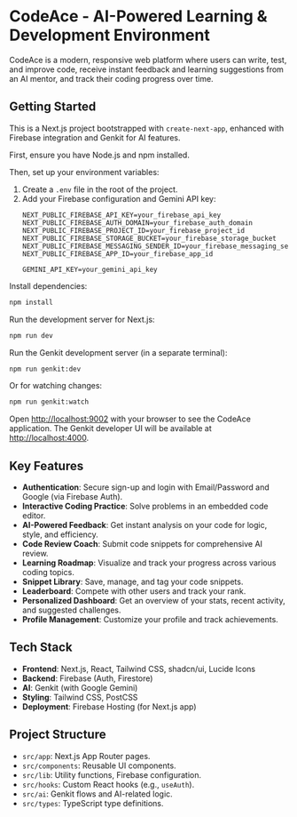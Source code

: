 # CodeAce - AI-Powered Learning & Development Environment

CodeAce is a modern, responsive web platform where users can write, test, and improve code, receive instant feedback and learning suggestions from an AI mentor, and track their coding progress over time.

## Getting Started

This is a Next.js project bootstrapped with `create-next-app`, enhanced with Firebase integration and Genkit for AI features.

First, ensure you have Node.js and npm installed.

Then, set up your environment variables:
1. Create a `.env` file in the root of the project.
2. Add your Firebase configuration and Gemini API key:
   ```
   NEXT_PUBLIC_FIREBASE_API_KEY=your_firebase_api_key
   NEXT_PUBLIC_FIREBASE_AUTH_DOMAIN=your_firebase_auth_domain
   NEXT_PUBLIC_FIREBASE_PROJECT_ID=your_firebase_project_id
   NEXT_PUBLIC_FIREBASE_STORAGE_BUCKET=your_firebase_storage_bucket
   NEXT_PUBLIC_FIREBASE_MESSAGING_SENDER_ID=your_firebase_messaging_sender_id
   NEXT_PUBLIC_FIREBASE_APP_ID=your_firebase_app_id

   GEMINI_API_KEY=your_gemini_api_key
   ```

Install dependencies:
```bash
npm install
```

Run the development server for Next.js:
```bash
npm run dev
```

Run the Genkit development server (in a separate terminal):
```bash
npm run genkit:dev
```
Or for watching changes:
```bash
npm run genkit:watch
```

Open [http://localhost:9002](http://localhost:9002) with your browser to see the CodeAce application.
The Genkit developer UI will be available at [http://localhost:4000](http://localhost:4000).

## Key Features

-   **Authentication**: Secure sign-up and login with Email/Password and Google (via Firebase Auth).
-   **Interactive Coding Practice**: Solve problems in an embedded code editor.
-   **AI-Powered Feedback**: Get instant analysis on your code for logic, style, and efficiency.
-   **Code Review Coach**: Submit code snippets for comprehensive AI review.
-   **Learning Roadmap**: Visualize and track your progress across various coding topics.
-   **Snippet Library**: Save, manage, and tag your code snippets.
-   **Leaderboard**: Compete with other users and track your rank.
-   **Personalized Dashboard**: Get an overview of your stats, recent activity, and suggested challenges.
-   **Profile Management**: Customize your profile and track achievements.

## Tech Stack

-   **Frontend**: Next.js, React, Tailwind CSS, shadcn/ui, Lucide Icons
-   **Backend**: Firebase (Auth, Firestore)
-   **AI**: Genkit (with Google Gemini)
-   **Styling**: Tailwind CSS, PostCSS
-   **Deployment**: Firebase Hosting (for Next.js app)

## Project Structure

-   `src/app`: Next.js App Router pages.
-   `src/components`: Reusable UI components.
-   `src/lib`: Utility functions, Firebase configuration.
-   `src/hooks`: Custom React hooks (e.g., `useAuth`).
-   `src/ai`: Genkit flows and AI-related logic.
-   `src/types`: TypeScript type definitions.
